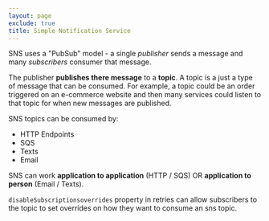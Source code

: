```yaml
---
layout: page
exclude: true
title: Simple Notification Service
---
```


SNS uses a "PubSub" model - a single *publisher* sends a message and many *subscribers* consumer that message.

The publisher **publishes there message** to a **topic**. A topic is a just a type of message that can be consumed. For example, a topic could be an order triggered on an e-commerce website and then many services could listen to that topic for when new messages are published.

SNS topics can be consumed by:
- HTTP Endpoints
- SQS
- Texts
- Email

SNS can work **application to application** (HTTP / SQS) OR **application to person** (Email / Texts).

`disableSubscriptionsoverrides` property in retries can allow subscribers to the topic to set overrides on how they want to consume an sns topic.
<!--stackedit_data:
eyJoaXN0b3J5IjpbMjU3NTQxMjExLDE3NjUzMjEwMTcsLTEzOD
Y1OTY3OTVdfQ==
-->
